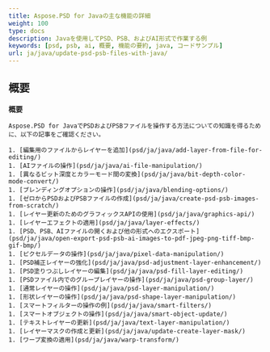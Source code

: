 ```yaml
---
title: Aspose.PSD for Javaの主な機能の詳細
weight: 100
type: docs
description: Javaを使用してPSD、PSB、およびAI形式で作業する例
keywords: [psd, psb, ai, 概要, 機能の要約, java, コードサンプル]
url: ja/java/update-psd-psb-files-with-java/
---
```


## **概要**

**概要**
	
	Aspose.PSD for JavaでPSDおよびPSBファイルを操作する方法についての知識を得るために、以下の記事をご確認ください。
	
	1. [編集用のファイルからレイヤーを追加](psd/ja/java/add-layer-from-file-for-editing/) 
	1. [AIファイルの操作](psd/ja/java/ai-file-manipulation/) 
	1. [異なるビット深度とカラーモード間の変換](psd/ja/java/bit-depth-color-mode-convert/) 
	1. [ブレンディングオプションの操作](psd/ja/java/blending-options/) 
	1. [ゼロからPSDおよびPSBファイルの作成](psd/ja/java/create-psd-psb-images-from-scratch/) 
	1. [レイヤー更新のためのグラフィックスAPIの使用](psd/ja/java/graphics-api/) 
	1. [レイヤーエフェクトの適用](psd/ja/java/layer-effects/) 
	1. [PSD、PSB、AIファイルの開くおよび他の形式へのエクスポート](psd/ja/java/open-export-psd-psb-ai-images-to-pdf-jpeg-png-tiff-bmp-gif-bmp/) 
	1. [ピクセルデータの操作](psd/ja/java/pixel-data-manipulation/) 
	1. [PSD補正レイヤーの強化](psd/ja/java/psd-adjustment-layer-enhancement/) 
	1. [PSD塗りつぶしレイヤーの編集](psd/ja/java/psd-fill-layer-editing/) 
	1. [PSDファイル内でのグループレイヤーの操作](psd/ja/java/psd-group-layer/) 
	1. [通常レイヤーの操作](psd/ja/java/psd-layer-manipulation/) 
	1. [形状レイヤーの操作](psd/ja/java/psd-shape-layer-manipulation/) 
	1. [スマートフィルターの操作の例](psd/ja/java/smart-filters/) 
	1. [スマートオブジェクトの操作](psd/ja/java/smart-object-update/) 
	1. [テキストレイヤーの更新](psd/ja/java/text-layer-manipulation/) 
	1. [レイヤーマスクの作成と更新](psd/ja/java/update-create-layer-mask/) 
	1. [ワープ変換の適用](psd/ja/java/warp-transform/)
